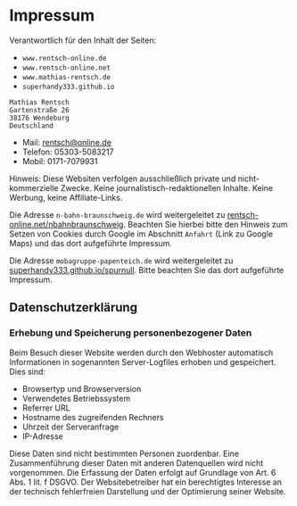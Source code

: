 # Impressum

Verantwortlich für den Inhalt der Seiten:

- `www.rentsch-online.de`
- `www.rentsch-online.net`
- `www.mathias-rentsch.de`
- `superhandy333.github.io`

~~~
Mathias Rentsch
Gartenstraße 26
38176 Wendeburg
Deutschland
~~~

- Mail: rentsch@online.de
- Telefon: 05303-5083217
- Mobil: 0171-7079931

Hinweis: Diese Websiten verfolgen ausschließlich private und nicht-kommerzielle Zwecke.
Keine journalistisch-redaktionellen Inhalte. Keine Werbung, keine Affiliate-Links.

Die Adresse `n-bahn-braunschweig.de` wird weitergeleitet zu [rentsch-online.net/nbahnbraunschweig](https://www.rentsch-online.net/nbahnbraunschweig). Beachten Sie hierbei bitte den Hinweis zum Setzen von Cookies durch Google im Abschnitt `Anfahrt` (Link zu Google Maps) und das dort aufgeführte Impressum.

Die Adresse `mobagruppe-papenteich.de` wird weitergeleitet zu [superhandy333.github.io/spurnull](https://superhandy333.github.io/spurnull). Bitte beachten Sie das dort aufgeführte Impressum.

## Datenschutzerklärung

### Erhebung und Speicherung personenbezogener Daten

Beim Besuch dieser Website werden durch den Webhoster automatisch Informationen in sogenannten Server-Logfiles erhoben und gespeichert. Dies sind:

- Browsertyp und Browserversion
- Verwendetes Betriebssystem
- Referrer URL
- Hostname des zugreifenden Rechners
- Uhrzeit der Serveranfrage
- IP-Adresse

Diese Daten sind nicht bestimmten Personen zuordenbar. Eine Zusammenführung dieser Daten mit anderen Datenquellen wird nicht vorgenommen. Die Erfassung der Daten erfolgt auf Grundlage von Art. 6 Abs. 1 lit. f DSGVO. Der Websitebetreiber hat ein berechtigtes Interesse an der technisch fehlerfreien Darstellung und der Optimierung seiner Website.